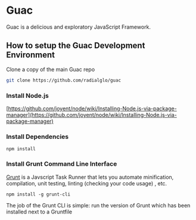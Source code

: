 <!--
    This is README is written in Markdown
    Please refer to here for an introduction to Markdown
    http://daringfireball.net/projects/markdown/
-->
Guac
====

Guac is a delicious and exploratory JavaScript Framework.

How to setup the Guac Development Environment
---------------------------------------------

Clone a copy of the main Guac repo

```bash
git clone https://github.com/radialglo/guac
```
### Install Node.js

[https://github.com/joyent/node/wiki/Installing-Node.js-via-package-manager](https://github.com/joyent/node/wiki/Installing-Node.js-via-package-manager)

### Install Dependencies

```
npm install
```

### Install Grunt Command Line Interface

[Grunt](http://gruntjs.com/getting-started) is a Javscript Task Runner that lets you automate minification, compilation, unit testing, linting (checking your code usage) , etc.

```
npm install -g grunt-cli
```
The job of the Grunt CLI is simple: run the version of Grunt which has been installed next to a Gruntfile


